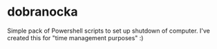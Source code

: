 # dobranocka
Simple pack of Powershell scripts to set up shutdown of computer. I've created this for "time management purposes" :)
